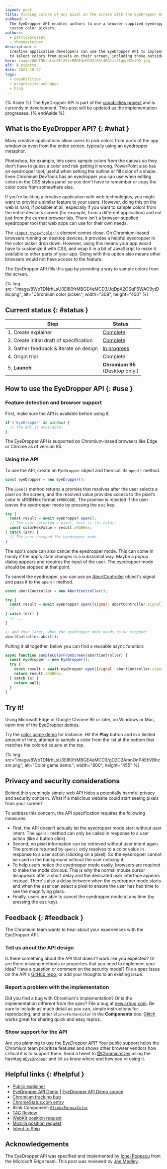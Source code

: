 ```yaml
---
layout: post
title: Picking colors of any pixel on the screen with the EyeDropper API
subhead: >
  The EyeDropper API enables authors to use a browser-supplied eyedropper in the construction of
  custom color pickers.
authors:
  - patrickbrosset
  - thomassteiner
description: >
  Creative application developers can use the EyeDropper API to implement a picker that allows users
  to select colors from pixels on their screen, including those outside the browser.
hero: image/8WbTDNrhLsU0El80frMBGE4eMCD3/6Gl4RG1zitlgmpMZviDD.jpg
alt: A pipette.
date: 2021-10-27
tags:
  - capabilities
  - progressive-web-apps
  - blog
---
```


{% Aside %} The EyeDropper API is part of the [capabilities project](/fugu-status/) and is currently
in development. This post will be updated as the implementation progresses. {% endAside %}

## What is the EyeDropper API? {: #what }

Many creative applications allow users to pick colors from parts of the app window or even from the
entire screen, typically using an eyedropper metaphor.

Photoshop, for example, lets users sample colors from the canvas so they don't have to guess a color
and risk getting it wrong. PowerPoint also has an eyedropper tool,
useful when setting the outline or fill color of a shape. Even Chromium DevTools has an eyedropper
you can use when editing colors in the CSS styles panel so you don't have to remember or copy the
color code from somewhere else.

If you're building a creative application with web technologies, you might want to provide a similar
feature to your users. However, doing this on the web is hard, if possible at all, especially if you
want to sample colors from the entire device's screen (for example, from a different application)
and not just from the current browser tab. There isn't a browser-supplied eyedropper tool that web
apps can use for their own needs.

The [`<input type="color">`](https://developer.mozilla.org/docs/Web/HTML/Element/input/color)
element comes close. On Chromium-based browsers running on desktop devices, it provides a helpful
eyedropper in the color picker drop down. However, using this means your app would have to customize
it with CSS, and wrap it in a bit of JavaScript to make it available to other parts of your app.
Going with this option also means other browsers would not have access to the feature.

The EyeDropper API fills this gap by providing a way to sample colors from the screen.

{% Img src="image/8WbTDNrhLsU0El80frMBGE4eMCD3/JqDpX2OSqF6WAO9ytD8x.png", alt="Chromium color picker.", width="308", height="400" %}

## Current status {: #status }

<div class="w-table-wrapper">

| Step                                     | Status                   |
| ---------------------------------------- | ------------------------ |
| 1. Create explainer                      | [Complete][explainer]    |
| 2. Create initial draft of specification | [Complete][spec]         |
| 3. Gather feedback & iterate on design   | [In progress](#feedback) |
| 4. Origin trial                          | Complete                 |
| 5. **Launch**                            | **Chromium&nbsp;95**<br/>(Desktop only.)             |

</div>

## How to use the EyeDropper API {: #use }

### Feature detection and browser support

First, make sure the API is available before using it.

```javascript
if ('EyeDropper' in window) {
  // The API is available!
}
```

The EyeDropper API is supported on Chromium-based browsers like Edge or Chrome as of
version&nbsp;95.

### Using the API

To use the API, create an `EyeDropper` object and then call its `open()` method.

```js
const eyeDropper = new EyeDropper();
```

The `open()` method returns a promise that resolves after the user selects a pixel on the
screen, and the resolved value provides access to the pixel's color in sRGBHex format (`#RRGGBB`).
The promise is rejected if the user leaves the eyedropper mode by pressing the <kbd>esc</kbd> key.

```js
try {
  const result = await eyeDropper.open();
  // The user selected a pixel, here is its color:
  const colorHexValue = result.sRGBHex;
} catch (err) {
  // The user escaped the eyedropper mode.
}
```

The app's code can also cancel the eyedropper mode. This can come in handy if the app's state
changes in a substantial way. Maybe a popup dialog appears and requires the input of the user. The
eyedropper mode should be stopped at that point.

To cancel the eyedropper, you can use an
[AbortController](https://developer.mozilla.org/docs/Web/API/AbortController) object's signal and
pass it to the `open()` method.

```js
const abortController = new AbortController();

try {
  const result = await eyeDropper.open({signal: abortController.signal});
  // ...
} catch (err) {
  // ...
}

// And then later, when the eyedropper mode needs to be stopped:
abortController.abort();
```

Putting it all together, below you can find a reusable async function:

```js
async function sampleColorFromScreen(abortController) {
  const eyeDropper = new EyeDropper();
  try {
    const result = await eyeDropper.open({signal: abortController.signal});
    return result.sRGBHex;
  } catch (e) {
    return null;
  }
}
```

## Try it!

Using Microsoft Edge or Google Chrome 95 or later, on Windows or Mac, open one of the
[EyeDropper demos](https://captainbrosset.github.io/eyedropper-demos/).

Try the [color game demo](https://captainbrosset.github.io/eyedropper-demos/color-game.html) for
instance. Hit the **Play** button and in a limited amount of time, attempt to sample a color from
the list at the bottom that matches the colored square at the top.

{% Img src="image/8WbTDNrhLsU0El80frMBGE4eMCD3/gD2C2AmnOnP4EhVBhczm.png", alt="Color game demo.", width="800", height="455" %}

## Privacy and security considerations

Behind this seemingly simple web API hides a potentially harmful privacy and security concern. What
if a malicious website could start seeing pixels from your screen?

To address this concern, the API specification requires the following measures:

- First, the API doesn't actually let the eyedropper mode start without user intent. The `open()` method
  can only be called in response to a user action (like a button click).
- Second, no pixel information can be retrieved without user intent again. The promise returned by
  `open()` only resolves to a color value in response to a user action (clicking on a pixel). So the
  eyedropper cannot be used in the background without the user noticing it.
- To help users notice the eyedropper mode easily, browsers are required to make the mode obvious.
  This is why the normal mouse cursor disappears after a short delay and the dedicated user interface
  appears instead. There's also a delay between when the eyedropper mode starts and when the user
  can select a pixel to ensure the user has had time to see the magnifying glass.
- Finally, users are able to cancel the eyedropper mode at any time (by pressing the <kbd>esc</kbd>
  key).

## Feedback {: #feedback }

The Chromium team wants to hear about your experiences with the EyeDropper API.

### Tell us about the API design

Is there something about the API that doesn't work like you expected? Or are there missing methods
or properties that you need to implement your idea? Have a question or comment on the security
model? File a spec issue on the API's [GitHub repo][issues], or add your thoughts to an
existing issue.

### Report a problem with the implementation

Did you find a bug with Chromium's implementation? Or is the implementation different from the spec?
File a bug at [new.crbug.com](https://new.crbug.com). Be sure to include as much detail as you can,
simple instructions for reproducing, and enter `Blink>Forms>Color` in the **Components** box.
[Glitch](https://glitch.com/) works great for sharing quick and easy repros.

### Show support for the API

Are you planning to use the EyeDropper API? Your public support helps the Chromium team prioritize
features and shows other browser vendors how critical it is to support them. Send a tweet to
[@ChromiumDev][cr-dev-twitter] using the hashtag
[`#EyeDropper`](https://twitter.com/search?q=%23EyeDropper&src=recent_search_click&f=live) and let
us know where and how you're using it.

## Helpful links {: #helpful }

- [Public explainer][explainer]
- [EyeDropper API Demo][demo] | [EyeDropper API Demo source][demo-source]
- [Chromium tracking bug][cr-bug]
- [ChromeStatus.com entry][cr-status]
- Blink Component: [`Blink>Forms>Color`][blink-component]
- [TAG Review](https://github.com/w3ctag/design-reviews/issues/587)
- [WebKit position request](https://lists.webkit.org/pipermail/webkit-dev/2021-July/031929.html)
- [Mozilla position request](https://github.com/mozilla/standards-positions/issues/557)
- [Intent to Ship](https://groups.google.com/a/chromium.org/g/blink-dev/c/rdniQ0D5UfY/m/Aywn9XyyAAAJ)

## Acknowledgements

The EyeDropper API was specified and implemented by
[Ionel Popescu](https://www.linkedin.com/in/ionelpopescu/) from the Microsoft Edge team. This post
was reviewed by [Joe Medley](https://github.com/jpmedley).

[spec]: https://wicg.github.io/eyedropper-api/
[issues]: https://github.com/wicg/eyedropper-api/issues
[demo]: https://captainbrosset.github.io/eyedropper-demos/
[demo-source]: https://github.com/captainbrosset/eyedropper-demos
[explainer]: https://github.com/WICG/eyedropper-api
[cr-bug]: https://bugs.chromium.org/p/chromium/issues/detail?id=897309
[cr-status]: https://bugs.chromium.org/p/chromium/issues/detail?id=897309
[blink-component]: https://chromestatus.com/features#component%3ABlink%3EForms%3EForms
[cr-dev-twitter]: https://twitter.com/ChromiumDev
[powerful-apis]: https://chromium.googlesource.com/chromium/src/+/lkgr/docs/security/permissions-for-powerful-web-platform-features.md
